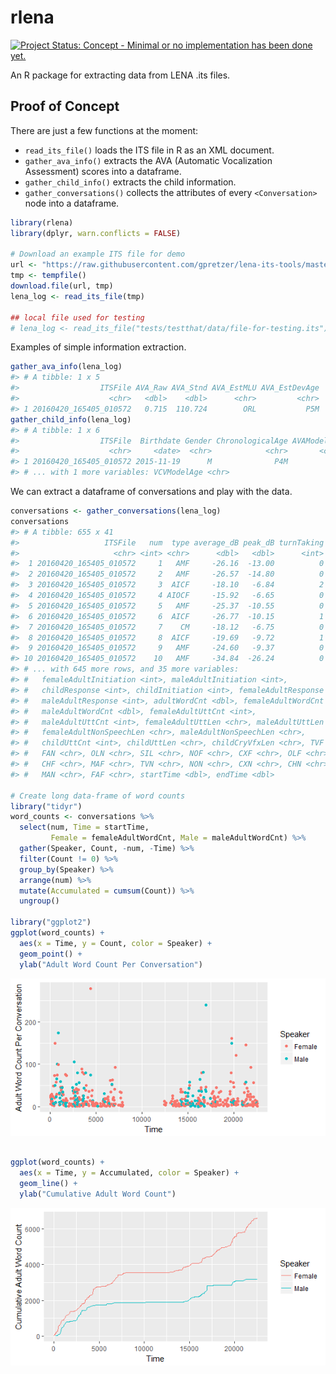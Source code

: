 
<!-- README.md is generated from README.Rmd. Please edit that file -->
rlena
=====

[![Project Status: Concept - Minimal or no implementation has been done yet.](http://www.repostatus.org/badges/0.1.0/concept.svg)](http://www.repostatus.org/#concept)

An R package for extracting data from LENA .its files.

Proof of Concept
----------------

There are just a few functions at the moment:

-   `read_its_file()` loads the ITS file in R as an XML document.
-   `gather_ava_info()` extracts the AVA (Automatic Vocalization Assessment) scores into a dataframe.
-   `gather_child_info()` extracts the child information.
-   `gather_conversations()` collects the attributes of every `<Conversation>` node into a dataframe.

``` r
library(rlena)
library(dplyr, warn.conflicts = FALSE)

# Download an example ITS file for demo
url <- "https://raw.githubusercontent.com/gpretzer/lena-its-tools/master/Example/e20160420_165405_010572.its"
tmp <- tempfile()
download.file(url, tmp)
lena_log <- read_its_file(tmp) 

## local file used for testing
# lena_log <- read_its_file("tests/testthat/data/file-for-testing.its") 
```

Examples of simple information extraction.

``` r
gather_ava_info(lena_log)
#> # A tibble: 1 x 5
#>                  ITSFile AVA_Raw AVA_Stnd AVA_EstMLU AVA_EstDevAge
#>                    <chr>   <dbl>    <dbl>      <chr>         <chr>
#> 1 20160420_165405_010572   0.715  110.724        ORL           P5M
gather_child_info(lena_log)
#> # A tibble: 1 x 6
#>                  ITSFile  Birthdate Gender ChronologicalAge AVAModelAge
#>                    <chr>     <date>  <chr>            <chr>       <chr>
#> 1 20160420_165405_010572 2015-11-19      M              P4M         P4M
#> # ... with 1 more variables: VCVModelAge <chr>
```

We can extract a dataframe of conversations and play with the data.

``` r
conversations <- gather_conversations(lena_log)
conversations
#> # A tibble: 655 x 41
#>                   ITSFile   num  type average_dB peak_dB turnTaking
#>                     <chr> <int> <chr>      <dbl>   <dbl>      <int>
#>  1 20160420_165405_010572     1   AMF     -26.16  -13.00          0
#>  2 20160420_165405_010572     2   AMF     -26.57  -14.80          0
#>  3 20160420_165405_010572     3  AICF     -18.10   -6.84          2
#>  4 20160420_165405_010572     4 AIOCF     -15.92   -6.65          0
#>  5 20160420_165405_010572     5   AMF     -25.37  -10.55          0
#>  6 20160420_165405_010572     6  AICF     -26.77  -10.15          1
#>  7 20160420_165405_010572     7    CM     -18.12   -6.75          0
#>  8 20160420_165405_010572     8  AICF     -19.69   -9.72          1
#>  9 20160420_165405_010572     9   AMF     -24.60   -9.37          0
#> 10 20160420_165405_010572    10   AMF     -34.84  -26.24          0
#> # ... with 645 more rows, and 35 more variables:
#> #   femaleAdultInitiation <int>, maleAdultInitiation <int>,
#> #   childResponse <int>, childInitiation <int>, femaleAdultResponse <int>,
#> #   maleAdultResponse <int>, adultWordCnt <dbl>, femaleAdultWordCnt <dbl>,
#> #   maleAdultWordCnt <dbl>, femaleAdultUttCnt <int>,
#> #   maleAdultUttCnt <int>, femaleAdultUttLen <chr>, maleAdultUttLen <chr>,
#> #   femaleAdultNonSpeechLen <chr>, maleAdultNonSpeechLen <chr>,
#> #   childUttCnt <int>, childUttLen <chr>, childCryVfxLen <chr>, TVF <chr>,
#> #   FAN <chr>, OLN <chr>, SIL <chr>, NOF <chr>, CXF <chr>, OLF <chr>,
#> #   CHF <chr>, MAF <chr>, TVN <chr>, NON <chr>, CXN <chr>, CHN <chr>,
#> #   MAN <chr>, FAF <chr>, startTime <dbl>, endTime <dbl>

# Create long data-frame of word counts
library("tidyr")
word_counts <- conversations %>% 
  select(num, Time = startTime, 
         Female = femaleAdultWordCnt, Male = maleAdultWordCnt) %>% 
  gather(Speaker, Count, -num, -Time) %>% 
  filter(Count != 0) %>% 
  group_by(Speaker) %>% 
  arrange(num) %>% 
  mutate(Accumulated = cumsum(Count)) %>% 
  ungroup()

library("ggplot2")
ggplot(word_counts) + 
  aes(x = Time, y = Count, color = Speaker) + 
  geom_point() + 
  ylab("Adult Word Count Per Conversation")
```

![](fig/README-conversation-demo-1.png)

``` r

ggplot(word_counts) + 
  aes(x = Time, y = Accumulated, color = Speaker) + 
  geom_line() + 
  ylab("Cumulative Adult Word Count")
```

![](fig/README-conversation-demo-2.png)
